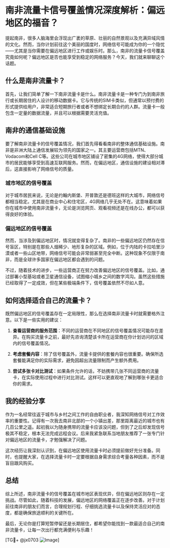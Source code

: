 # 南非流量卡信号覆盖情况深度解析：偏远地区的福音？

提起南非，很多人脑海里会浮现出广袤的草原、壮丽的自然景观以及充满异域风情的文化。然而，当你计划前往这个美丽的国度时，网络信号可能成为你的一个隐忧——尤其是当你需要在偏远地区进行工作或娱乐时。那么，南非的流量卡信号覆盖究竟如何呢？偏远地区是否也能享受到稳定的网络服务？今天，我们就来聊聊这个话题。

## 什么是南非流量卡？

首先，让我们简单了解一下南非流量卡是什么。南非流量卡是一种专门为到南非旅行或长期居住的人设计的移动数据卡。它与传统的SIM卡类似，但通常以预付费的形式提供给用户，非常适合短期旅行者或者不想绑定长期合约的人群。流量卡一般包含一定量的数据流量，并且可以根据需要灵活充值。

## 南非的通信基础设施

要了解南非流量卡的信号覆盖情况，我们首先得看看南非的整体通信基础设施。南非是非洲大陆上通信发展较为领先的国家之一。其主要运营商包括MTN、Vodacom和Cell C等。这些公司在城市地区铺设了密集的4G网络，使得大部分城市的居民能够享受到高速互联网服务。然而，在偏远地区，通信设施的建设相对滞后，这直接影响了网络信号的质量。

### 城市地区的信号覆盖

对于城市居民来说，无论是约翰内斯堡、开普敦还是德班这样的大城市，网络信号都相当稳定。尤其是在商业中心和住宅区，4G网络几乎无处不在。这意味着如果你在城市中使用南非流量卡，无论是浏览网页、观看视频还是在线办公，都可以获得良好的体验。

### 偏远地区的信号覆盖

然而，当涉及到偏远地区时，情况就变得复杂了。南非的一些偏远地区仍然存在信号盲区，特别是在那些人烟稀少、地形复杂的区域。例如，位于内陆的卡拉哈里沙漠或者一些山区地带，网络信号可能会非常弱甚至完全中断。这种现象不仅限于南非，而是全球许多国家在偏远地区都会遇到的问题。

不过，随着技术的进步，一些运营商正在努力改善偏远地区的信号覆盖。比如，通过部署小型基站或者卫星通信设备，试图缩小城乡之间的数字鸿沟。虽然这些措施已经取得了一定成效，但在某些极端条件下，信号覆盖依然不尽如人意。

## 如何选择适合自己的流量卡？

既然偏远地区的信号覆盖存在一定局限性，那么在选择南非流量卡时就需要格外注意。以下是一些实用的建议：

1. **查看运营商的服务范围**：不同的运营商在不同地区的信号覆盖情况可能存在差异。在购买流量卡之前，最好先咨询清楚该卡所在运营商在你计划访问的区域内的信号覆盖情况。
   
2. **考虑套餐内容**：除了信号覆盖外，流量卡提供的套餐内容也很重要。确保所选套餐能满足你的实际需求，避免因超出流量限制而产生额外费用。

3. **尝试多张卡对比测试**：如果条件允许的话，不妨携带几张不同运营商的流量卡，在实际使用过程中进行对比测试。这样可以更直观地了解到哪张卡更适合你的需求。

## 我的经验分享

作为一名经常往返于城市与乡村之间工作的自由职业者，我深知网络信号对工作效率的重要性。记得有一次我去南非北部的一个小镇出差，那里距离最近的城市也有几百公里之遥。起初我以为随身携带的流量卡应该没问题，但到了之后却发现信号极其不稳定，根本无法完成远程会议。后来我紧急联系当地朋友推荐了一张专门针对偏远地区的流量卡，才勉强解决了问题。

这次经历让我深刻认识到，在偏远地区使用流量卡时必须提前做好充分准备。同时，也提醒大家，在选择流量卡时一定要根据自身需求综合考量各种因素，而不是盲目跟风购买。

## 总结

综上所述，南非流量卡的信号覆盖在城市地区表现优异，但在偏远地区则存在一定挑战。尽管如此，随着科技的发展，偏远地区的网络覆盖正在逐步改善。对于计划前往南非的朋友们而言，合理规划行程、仔细挑选流量卡以及保持灵活应对的态度，都是确保旅途顺利的关键所在。

最后，无论你是打算短暂停留还是长期居住，都希望你能找到一款最适合自己的南非流量卡，让每一次出行都充满便利与乐趣！

[TG💪+ @jx0703 ![Image](https://github.com/user-attachments/assets/dbca1d08-cadb-493c-b0ec-ad6f7a83f270)]
